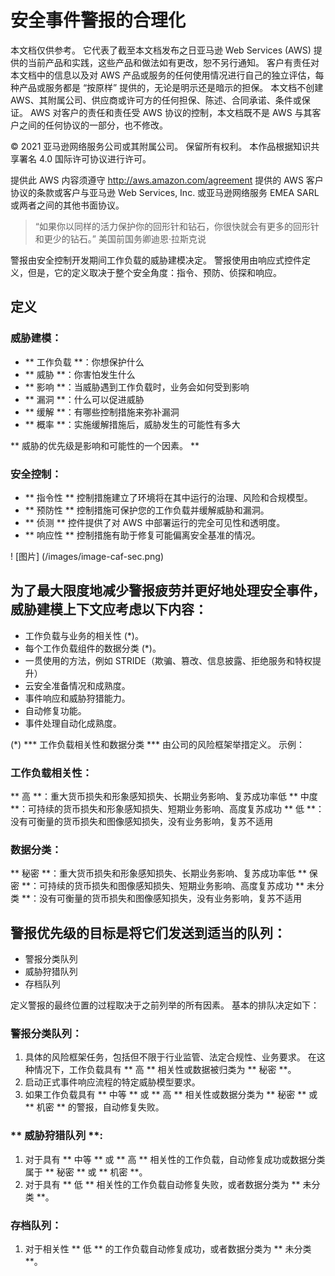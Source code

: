 # 安全事件警报的合理化
本文档仅供参考。 它代表了截至本文档发布之日亚马逊 Web Services (AWS) 提供的当前产品和实践，这些产品和做法如有更改，恕不另行通知。 客户有责任对本文档中的信息以及对 AWS 产品或服务的任何使用情况进行自己的独立评估，每种产品或服务都是 “按原样” 提供的，无论是明示还是暗示的担保。 本文档不创建 AWS、其附属公司、供应商或许可方的任何担保、陈述、合同承诺、条件或保证。 AWS 对客户的责任和责任受 AWS 协议的控制，本文档既不是 AWS 与其客户之间的任何协议的一部分，也不修改。

© 2021 亚马逊网络服务公司或其附属公司。 保留所有权利。 本作品根据知识共享署名 4.0 国际许可协议进行许可。

提供此 AWS 内容须遵守 http://aws.amazon.com/agreement 提供的 AWS 客户协议的条款或客户与亚马逊 Web Services, Inc. 或亚马逊网络服务 EMEA SARL 或两者之间的其他书面协议。

> “如果你以同样的活力保护你的回形针和钻石，你很快就会有更多的回形针和更少的钻石。” 美国前国务卿迪恩·拉斯克说

警报由安全控制开发期间工作负载的威胁建模决定。 警报使用由响应式控件定义，但是，它的定义取决于整个安全角度：指令、预防、侦探和响应。

## 定义

### 威胁建模：

* ** 工作负载 **：你想保护什么
* ** 威胁 **：你害怕发生什么
* ** 影响 **：当威胁遇到工作负载时，业务会如何受到影响
* ** 漏洞 **：什么可以促进威胁
* ** 缓解 **：有哪些控制措施来弥补漏洞
* ** 概率 **：实施缓解措施后，威胁发生的可能性有多大

** 威胁的优先级是影响和可能性的一个因素。 **

### 安全控制：

* ** 指令性 ** 控制措施建立了环境将在其中运行的治理、风险和合规模型。
* ** 预防性 ** 控制措施可保护您的工作负载并缓解威胁和漏洞。
* ** 侦测 ** 控件提供了对 AWS 中部署运行的完全可见性和透明度。
* ** 响应性 ** 控制措施有助于修复可能偏离安全基准的情况。


! [图片] (/images/image-caf-sec.png)

## 为了最大限度地减少警报疲劳并更好地处理安全事件，威胁建模上下文应考虑以下内容：

* 工作负载与业务的相关性 (*)。
* 每个工作负载组件的数据分类 (*)。
* 一贯使用的方法，例如 STRIDE（欺骗、篡改、信息披露、拒绝服务和特权提升）
* 云安全准备情况和成熟度。
* 事件响应和威胁狩猎能力。
* 自动修复功能。
* 事件处理自动化成熟度。


(*) *** 工作负载相关性和数据分类 *** 由公司的风险框架举措定义。 示例：

### 工作负载相关性：

** 高 **：重大货币损失和形象感知损失、长期业务影响、复苏成功率低
** 中度 **：可持续的货币损失和形象感知损失、短期业务影响、高度复苏成功
** 低 **：没有可衡量的货币损失和图像感知损失，没有业务影响，复苏不适用

### 数据分类：

** 秘密 **：重大货币损失和形象感知损失、长期业务影响、复苏成功率低
** 保密 **：可持续的货币损失和图像感知损失、短期业务影响、高度复苏成功
** 未分类 **：没有可衡量的货币损失和图像感知损失，没有业务影响，复苏不适用


## 警报优先级的目标是将它们发送到适当的队列：

* 警报分类队列
* 威胁狩猎队列
* 存档队列


定义警报的最终位置的过程取决于之前列举的所有因素。 基本的排队决定如下：

### 警报分类队列：

1. 具体的风险框架任务，包括但不限于行业监管、法定合规性、业务要求。 在这种情况下，工作负载具有 ** 高 ** 相关性或数据被归类为 ** 秘密 **。
2. 启动正式事件响应流程的特定威胁模型要求。
3. 如果工作负载具有 ** 中等 ** 或 ** 高 ** 相关性或数据分类为 ** 秘密 ** 或 ** 机密 ** 的警报，自动修复失败。

### ** 威胁狩猎队列 **:

1. 对于具有 ** 中等 ** 或 ** 高 ** 相关性的工作负载，自动修复成功或数据分类属于 ** 秘密 ** 或 ** 机密 **。
2. 对于具有 ** 低 ** 相关性的工作负载自动修复失败，或者数据分类为 ** 未分类 **。

### 存档队列：

1. 对于相关性 ** 低 ** 的工作负载自动修复成功，或者数据分类为 ** 未分类 **。